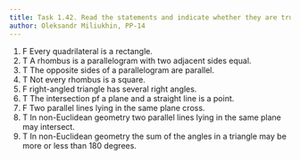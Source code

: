 ```yaml
---
title: Task 1.42. Read the statements and indicate whether they are true or false (if necessary use additional vocabulary).
author: Oleksandr Miliukhin, PP-14
---
```


1. F Every quadrilateral is a rectangle.
2. T A rhombus is a parallelogram with two adjacent sides equal.
3. T The opposite sides of a parallelogram are parallel.
4. T Not every rhombus is a square.
5. F right-angled triangle has several right angles.
6. T The intersection pf a plane and a straight line is a point.
7. F Two parallel lines lying in the same plane cross.
8. T In non-Euclidean geometry two parallel lines lying in the same plane may intersect.
9. T In non-Euclidean geometry the sum of the angles in a triangle may be more or less than 180 degrees.
